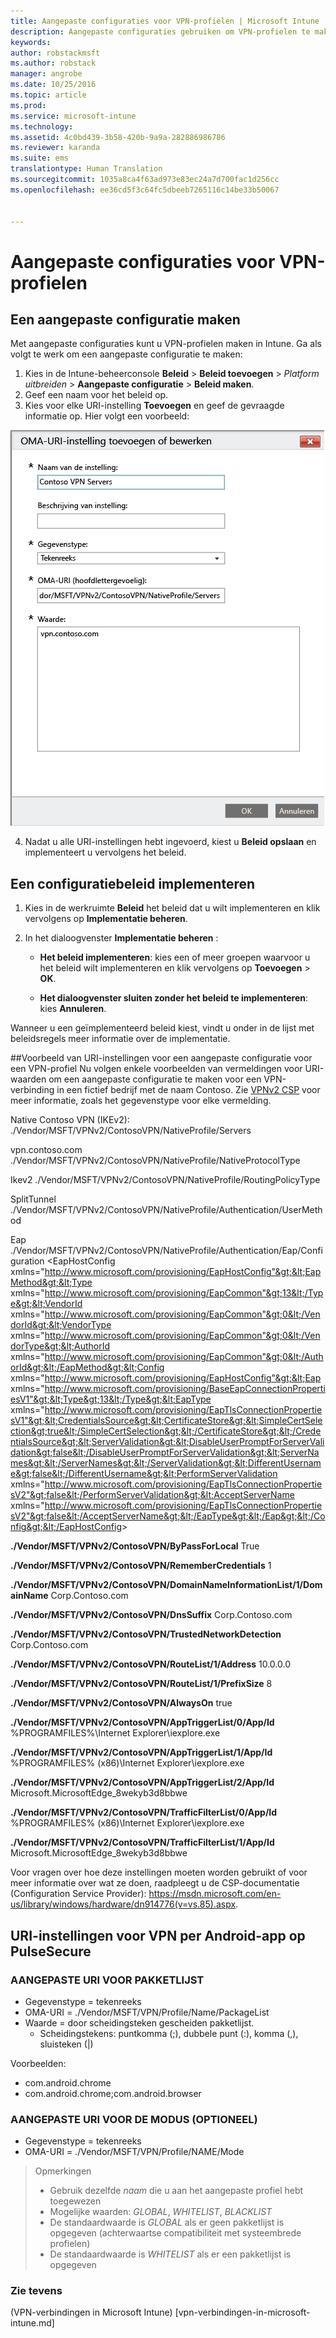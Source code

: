 ```yaml
---
title: Aangepaste configuraties voor VPN-profielen | Microsoft Intune
description: Aangepaste configuraties gebruiken om VPN-profielen te maken in Intune.
keywords: 
author: robstackmsft
ms.author: robstack
manager: angrobe
ms.date: 10/25/2016
ms.topic: article
ms.prod: 
ms.service: microsoft-intune
ms.technology: 
ms.assetid: 4c0bd439-3b58-420b-9a9a-282886986786
ms.reviewer: karanda
ms.suite: ems
translationtype: Human Translation
ms.sourcegitcommit: 1035a8ca4f63ad973e83ec24a7d700fac1d256cc
ms.openlocfilehash: ee36cd5f3c64fc5dbeeb7265116c14be33b50067


---
```


# <a name="custom-configurations-for-vpn-profiles"></a>Aangepaste configuraties voor VPN-profielen

## <a name="create-a-custom-configuration"></a>Een aangepaste configuratie maken
Met aangepaste configuraties kunt u VPN-profielen maken in Intune. Ga als volgt te werk om een aangepaste configuratie te maken:

   1. Kies in de Intune-beheerconsole **Beleid** > **Beleid toevoegen** > *Platform uitbreiden* > **Aangepaste configuratie** > **Beleid maken**.
   2. Geef een naam voor het beleid op.
   3. Kies voor elke URI-instelling **Toevoegen** en geef de gevraagde informatie op. Hier volgt een voorbeeld:

   ![Dialoogvenster met aangepaste configuratie van een VPN-profiel](./media/Intune_Add_VPN_URI.png)

   4.  Nadat u alle URI-instellingen hebt ingevoerd, kiest u **Beleid opslaan** en implementeert u vervolgens het beleid.

## <a name="deploy-a-configuration-policy"></a>Een configuratiebeleid implementeren

1.  Kies in de werkruimte **Beleid** het beleid dat u wilt implementeren en klik vervolgens op **Implementatie beheren**.

2.  In het dialoogvenster **Implementatie beheren** :

    -   **Het beleid implementeren**: kies een of meer groepen waarvoor u het beleid wilt implementeren en klik vervolgens op **Toevoegen** &gt; **OK**.

    -   **Het dialoogvenster sluiten zonder het beleid te implementeren**: kies **Annuleren**.

Wanneer u een geïmplementeerd beleid kiest, vindt u onder in de lijst met beleidsregels meer informatie over de implementatie.

##<a name="example-of-uri-settings-for-a-custom-vpn-profile-configuration"></a>Voorbeeld van URI-instellingen voor een aangepaste configuratie voor een VPN-profiel
Nu volgen enkele voorbeelden van vermeldingen voor URI-waarden om een aangepaste configuratie te maken voor een VPN-verbinding in een fictief bedrijf met de naam Contoso. Zie [VPNv2 CSP](https://msdn.microsoft.com/en-us/library/windows/hardware/dn914776.aspx) voor meer informatie, zoals het gegevenstype voor elke vermelding.

Native Contoso VPN (IKEv2): ./Vendor/MSFT/VPNv2/ContosoVPN/NativeProfile/Servers

vpn.contoso.com ./Vendor/MSFT/VPNv2/ContosoVPN/NativeProfile/NativeProtocolType

Ikev2 ./Vendor/MSFT/VPNv2/ContosoVPN/NativeProfile/RoutingPolicyType

SplitTunnel ./Vendor/MSFT/VPNv2/ContosoVPN/NativeProfile/Authentication/UserMethod

Eap ./Vendor/MSFT/VPNv2/ContosoVPN/NativeProfile/Authentication/Eap/Configuration &lt;EapHostConfig xmlns="http://www.microsoft.com/provisioning/EapHostConfig"&gt;&lt;EapMethod&gt;&lt;Type xmlns="http://www.microsoft.com/provisioning/EapCommon"&gt;13&lt;/Type&gt;&lt;VendorId xmlns="http://www.microsoft.com/provisioning/EapCommon"&gt;0&lt;/VendorId&gt;&lt;VendorType xmlns="http://www.microsoft.com/provisioning/EapCommon"&gt;0&lt;/VendorType&gt;&lt;AuthorId xmlns="http://www.microsoft.com/provisioning/EapCommon"&gt;0&lt;/AuthorId&gt;&lt;/EapMethod&gt;&lt;Config xmlns="http://www.microsoft.com/provisioning/EapHostConfig"&gt;&lt;Eap xmlns="http://www.microsoft.com/provisioning/BaseEapConnectionPropertiesV1"&gt;&lt;Type&gt;13&lt;/Type&gt;&lt;EapType xmlns="http://www.microsoft.com/provisioning/EapTlsConnectionPropertiesV1"&gt;&lt;CredentialsSource&gt;&lt;CertificateStore&gt;&lt;SimpleCertSelection&gt;true&lt;/SimpleCertSelection&gt;&lt;/CertificateStore&gt;&lt;/CredentialsSource&gt;&lt;ServerValidation&gt;&lt;DisableUserPromptForServerValidation&gt;false&lt;/DisableUserPromptForServerValidation&gt;&lt;ServerNames&gt;&lt;/ServerNames&gt;&lt;/ServerValidation&gt;&lt;DifferentUsername&gt;false&lt;/DifferentUsername&gt;&lt;PerformServerValidation xmlns="http://www.microsoft.com/provisioning/EapTlsConnectionPropertiesV2"&gt;false&lt;/PerformServerValidation&gt;&lt;AcceptServerName xmlns="http://www.microsoft.com/provisioning/EapTlsConnectionPropertiesV2"&gt;false&lt;/AcceptServerName&gt;&lt;/EapType&gt;&lt;/Eap&gt;&lt;/Config&gt;&lt;/EapHostConfig&gt;

**./Vendor/MSFT/VPNv2/ContosoVPN/ByPassForLocal** True

**./Vendor/MSFT/VPNv2/ContosoVPN/RememberCredentials** 1

**./Vendor/MSFT/VPNv2/ContosoVPN/DomainNameInformationList/1/DomainName** Corp.Contoso.com

**./Vendor/MSFT/VPNv2/ContosoVPN/DnsSuffix** Corp.Contoso.com

**./Vendor/MSFT/VPNv2/ContosoVPN/TrustedNetworkDetection** Corp.Contoso.com

**./Vendor/MSFT/VPNv2/ContosoVPN/RouteList/1/Address** 10.0.0.0

**./Vendor/MSFT/VPNv2/ContosoVPN/RouteList/1/PrefixSize** 8

**./Vendor/MSFT/VPNv2/ContosoVPN/AlwaysOn** true

**./Vendor/MSFT/VPNv2/ContosoVPN/AppTriggerList/0/App/Id** %PROGRAMFILES%\Internet Explorer\iexplore.exe

**./Vendor/MSFT/VPNv2/ContosoVPN/AppTriggerList/1/App/Id** %PROGRAMFILES% (x86)\Internet Explorer\iexplore.exe

**./Vendor/MSFT/VPNv2/ContosoVPN/AppTriggerList/2/App/Id** Microsoft.MicrosoftEdge_8wekyb3d8bbwe

**./Vendor/MSFT/VPNv2/ContosoVPN/TrafficFilterList/0/App/Id** %PROGRAMFILES% (x86)\Internet Explorer\iexplore.exe

**./Vendor/MSFT/VPNv2/ContosoVPN/TrafficFilterList/1/App/Id** Microsoft.MicrosoftEdge_8wekyb3d8bbwe

Voor vragen over hoe deze instellingen moeten worden gebruikt of voor meer informatie over wat ze doen, raadpleegt u de CSP-documentatie (Configuration Service Provider): https://msdn.microsoft.com/en-us/library/windows/hardware/dn914776(v=vs.85).aspx.

## <a name="uri-settings-for-android-perapp-vpn-on-pulsesecure"></a>URI-instellingen voor VPN per Android-app op PulseSecure
### <a name="custom-uri-for-package-list"></a>AANGEPASTE URI VOOR PAKKETLIJST
-  Gegevenstype = tekenreeks
-  OMA-URI = ./Vendor/MSFT/VPN/Profile/Name/PackageList
-  Waarde = door scheidingsteken gescheiden pakketlijst.
   - Scheidingstekens: puntkomma (;), dubbele punt (:), komma (,), sluisteken (|)

Voorbeelden:
- com.android.chrome
- com.android.chrome;com.android.browser

### <a name="custom-uri-for-mode-optional"></a>AANGEPASTE URI VOOR DE MODUS (OPTIONEEL)
- Gegevenstype = tekenreeks
- OMA-URI = ./Vendor/MSFT/VPN/Profile/NAME/Mode

> Opmerkingen
> - Gebruik dezelfde *naam* die u aan het aangepaste profiel hebt toegewezen
> - Mogelijke waarden: *GLOBAL*, *WHITELIST*, *BLACKLIST*
> - De standaardwaarde is *GLOBAL* als er geen pakketlijst is opgegeven (achterwaartse compatibiliteit met systeembrede profielen)
> - De standaardwaarde is *WHITELIST* als er een pakketlijst is opgegeven


### <a name="see-also"></a>Zie tevens
(VPN-verbindingen in Microsoft Intune) [vpn-verbindingen-in-microsoft-intune.md]



<!--HONumber=Nov16_HO1-->


